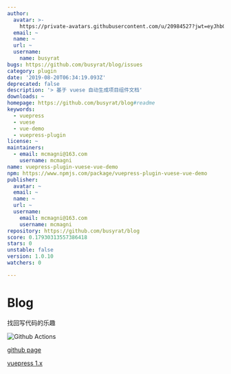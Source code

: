 ```yaml
---
author:
  avatar: >-
    https://private-avatars.githubusercontent.com/u/20984527?jwt=eyJhbGciOiJIUzI1NiIsInR5cCI6IkpXVCJ9.eyJpc3MiOiJnaXRodWIuY29tIiwiYXVkIjoicmF3LmdpdGh1YnVzZXJjb250ZW50LmNvbSIsImtleSI6ImtleTEiLCJleHAiOjE3MzQ2NzM2ODAsIm5iZiI6MTczNDY3MjQ4MCwicGF0aCI6Ii91LzIwOTg0NTI3In0.-UYOgLIBtaS1vC2suzCFBmGhguQ9tYHfypU0eMrKlsI&v=4
  email: ~
  name: ~
  url: ~
  username:
    name: busyrat
bugs: https://github.com/busyrat/blog/issues
category: plugin
date: '2019-08-20T06:34:19.093Z'
deprecated: false
description: '> 基于 vuese 自动生成项目组件文档'
downloads: ~
homepage: https://github.com/busyrat/blog#readme
keywords:
  - vuepress
  - vuese
  - vue-demo
  - vuepress-plugin
license: ~
maintainers:
  - email: mcmagni@163.com
    username: mcmagni
name: vuepress-plugin-vuese-vue-demo
npm: https://www.npmjs.com/package/vuepress-plugin-vuese-vue-demo
publisher:
  avatar: ~
  email: ~
  name: ~
  url: ~
  username:
    email: mcmagni@163.com
    username: mcmagni
repository: https://github.com/busyrat/blog
score: 0.17930313557386418
stars: 0
unstable: false
version: 1.0.10
watchers: 0

---
```


# Blog

找回写代码的乐趣

![Github Actions](https://github.com/busyrat/blog/workflows/Deploy%20gh-pages/badge.svg)

[github page](https://busyrat.github.io/blog/)

[vuepress 1.x](https://v1.vuepress.vuejs.org/zh/guide/global-computed.html#site)
